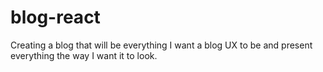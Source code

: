 # blog-react
Creating a blog that will be everything I want a blog UX to be and present everything the way I want it to look.
